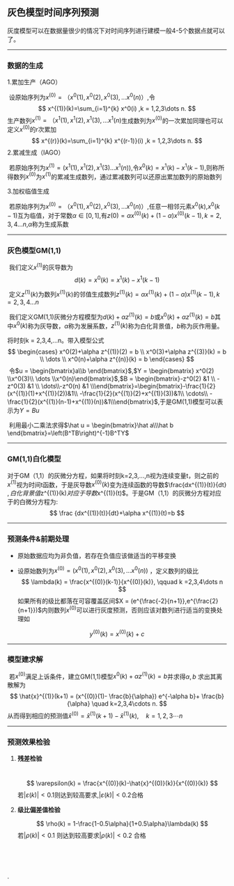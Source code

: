 ## 灰色模型时间序列预测

灰度模型可以在数据量很少的情况下对时间序列进行建模一般4-5个数据点就可以了。

---

### 数据的生成

1.累加生产（AGO）

​	设原始序列为$x^{(0)} = （x^0(1),x^0(2),x^0(3),\dots x^0(n)）$,令
$$
x^{(1)}(k)=\sum_{i=1}^{k} x^0(i) ,k = 1,2,3\dots n.
$$
生产数列$x^{(1)} = （x^1(1),x^1(2),x^1(3),\dots x^1(n)$生成数列为$x^{(0)}$的一次累加同理也可以定义$x^{(0)}$的r次累加
$$
x^{(r)}(k)=\sum_{i=1}^{k} x^{(r-1)}(i) ,k = 1,2,3\dots n.
$$
2.累减生成（IAGO）

​	若原始序列为$x^{(1)} = (x^1(1),x^1(2),x^1(3)\dots x^1(n))$,令$x^0(k) = x^1(k)-x^1(k-1)$,则称所得数列$x^{(0)}$为$x^{(1)}$的累减生成数列，通过累减数列可以还原出累加数列的原始数列

3.加权临值生成

​	若原始序列为$x^{(0)} = （x^0(1),x^0(2),x^0(3),\dots x^0(n)）$,任意一相邻元素$x^0(k)$,$x^0(k-1)$互为临值，对于常数$\alpha\in[0,1]$,有$z{(0)} = \alpha x^{(0)}(k)+(1-\alpha)x^{(0)}(k-1),k = 2,3,4\dots n$,$\alpha$称为生成系数

---

### 灰色模型GM(1,1)

​	我们定义$x^{(1)}$的灰导数为$$d(k) = x^0(k) = x^1(k)-x^1(k-1)$$

​	定义$z^{(1)}(k)$为数列$x^{(1)}(k)$的邻值生成数列$z^{(1)}(k) = \alpha x^{(1)}(k)+(1-\alpha)x^{(1)}(k-1),k = 2,3,4\dots n$

​	我们定义GM(1,1)灰微分方程模型为$d(k)+\alpha z^{(1)}(k) = b$或$x^0(k)+\alpha z^{(1)}(k) = b$其中$x^0(k)$称为灰导数，$\alpha$称为发展系数，$z^{(1)}(k)$称为白化背景值，$b$称为灰作用量。

将时刻k = 2,3,4,...n。带入模型公式
$$
\begin{cases}
x^0(2)+\alpha z^{(1)}(2) = b  \\
x^0(3)+\alpha z^{(3)}(k) = b  \\
\dots  \\
x^0(n)+\alpha z^{(n)}(k) = b
\end{cases}
$$
​	令$u = \begin{bmatrix}a\\b \end{bmatrix}$,$Y = \begin{bmatrix} x^0(2) \\x^0(3)\\ \dots \\x^0(n)\end{bmatrix}$,$B = \begin{bmatrix}-z^0(2) &1 \\ -z^0(3) &1 \\ \dots\\-z^0(n) &1 \\\end{bmatrix}=\begin{bmatrix}-\frac{1}{2}(x^{(1)}(1)+x^{(1)}(2))&1\\  -\frac{1}{2}(x^{(1)}(2)+x^{(1)}(3))&1\\ \cdots\\ -\frac{1}{2}(x^{(1)}(n-1)+x^{(1)}(n))&1\\\end{bmatrix}$,于是GM(1,1)模型可以表示为$Y = Bu$

​	利用最小二乘法求得$\hat u = \begin{bmatrix}\hat a\\\hat b \end{bmatrix}=\left(B^TB\right)^{-1}B^TY$

---

### GM(1,1)白化模型

​	对于GM（1,1）的灰微分方程，如果将时刻k=2,3,…,n视为连续变量t，则之前的$x^{(1)}$视为时间t函数，于是灰导数$x^{(0)}(k)$变为连续函数的导数$\frac{dx^{(1)}(t)}{dt} $,白化背景值$z^{(1)}(k)$对应于导数$x^{(1)}(t)$。于是GM（1,1）的灰微分方程对应于的白微分方程为:
$$
\frac {dx^{(1)}(t)}{dt}+\alpha x^{(1)}(t)=b
$$

---

### 预测条件&前期处理

- 原始数据应均为非负值，若存在负值应该做适当的平移变换

- 设原始数列为$x^{(0)} = (x^0(1),x^0(2),x^0(3),\dots x^0(n))$  ，定义数列的级比
  $$
  \lambda(k) = \frac{x^{(0)}(k-1)}{x^{(0)}(k)}, \qquad k =2,3,4\dots n
  $$
  如果所有的级比都落在可容覆盖区间$X = (e^{\frac{-2}{n+1}},e^{\frac{2}{n+1}})$内则数列$x^{(0)}$可以进行灰度预测，否则应该对数列进行适当的变换处理如

$$
y^{(0)}(k) =x^{(0)}(k) +c
$$

---

### 模型建求解

​	若$x^{(0)}$满足上诉条件，建立GM(1,1)模型$x^0(k)+\alpha z^{(1)}(k) = b$并求得$\alpha,b$ 求出其离散解为
$$
\hat{x}^{(1)}(k+1) = (x^{(0)}(1)- \frac{b}{\alpha}) e^{-\alpha b}+ \frac{b}{\alpha} \quad k=2,3,4\cdots n.
$$
从而得到相应的预测值$\hat{x}^{(0)} = \hat{x}^{(1)}(k+1)-\hat{x}^{(1)}(k),\quad k = 1,2,3\cdots n$	

---

### 预测效果检验

1. **残差检验**

   ​	
   $$
   \varepsilon(k) = \frac{x^{(0)}(k)-\hat{x}^{(0)}(k)}{x^{(0)}(k)}
   $$
   若$|\varepsilon(k)|<0.1$则达到较高要求,$|\varepsilon(k)|<0.2$合格

2. **级比偏差值检验**

   
   $$
   \rho(k) = 1-\frac{1-0.5\alpha}{1+0.5\alpha}\lambda(k)
   $$
   若$|\rho(k)|<0.1$ 则达到较高要求$|\rho(k)|<0.2$ 合格

   

​	





​	

.